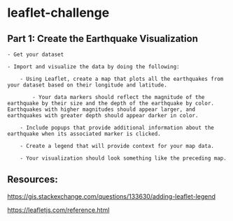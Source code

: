 # leaflet-challenge

## Part 1: Create the Earthquake Visualization

	- Get your dataset
	
	- Import and visualize the data by doing the following:
		
		- Using Leaflet, create a map that plots all the earthquakes from your dataset based on their longitude and latitude.
		
			- Your data markers should reflect the magnitude of the earthquake by their size and the depth of the earthquake by color. Earthquakes with higher magnitudes should appear larger, and earthquakes with greater depth should appear darker in color.
		
		- Include popups that provide additional information about the earthquake when its associated marker is clicked.
		
		- Create a legend that will provide context for your map data.
		
		- Your visualization should look something like the preceding map.

## Resources:

https://gis.stackexchange.com/questions/133630/adding-leaflet-legend

https://leafletjs.com/reference.html		